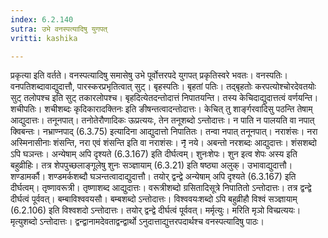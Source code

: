 ```yaml
---
index: 6.2.140
sutra: उभे वनस्पत्यादिषु युगपत्
vritti: kashika

---
```

प्रकृत्या इति वर्तते। वनस्पत्यादिषु समासेषु उभे पूर्वोत्तरपदे युगपत् प्रकृतिस्वरे भवतः। वनस्पतिः। वनपतिशब्दावाद्युदात्तौ, पारस्करप्रभृतित्वात् सुट्। बृहस्पतिः। बृहतां पतिः। तद्बृहतोः करपत्योश्चोरदेवतयोः सुट् तलोपश्च इति सुट् तकारलोपश्च। बृहदित्येतदन्तोदात्तं निपातयन्ति। तस्य केचिदाद्युदात्तत्वं वर्णयन्ति। शचीपतिः। शचीशब्दः कृदिकारादक्तिनः इति ङीषन्तत्वादन्तोदात्तः। केचित् तु शार्ङ्गरवादिसु पठन्ति तेषाम् आद्युदात्तः। तनूनपात्। तनोतेरौणादिकः ऊप्रत्ययः, तेन तनूशब्दो ऽन्तोदात्तः। न पाति न पालयति वा नपात् क्विबन्तः। नभ्राण्नपाद् (6.3.75) इत्यादिना आद्युदात्तो निपातितः। तन्वा नपात् तनूनपात्। नराशंसः। नरा अस्मिनासीनाः शंसन्ति, नरा एवं शंसन्ति इति वा नराशंसः। नृ̄ नये। अबन्तो नरशब्दः आद्युदात्तः। शंसशब्दो ऽपि घञन्तः। अन्येषाम् अपि दृश्यते (6.3.167) इति दीर्घत्वम्। शुनःशेपः। शुन इत्व शेपः अस्य इति बहुव्रीहिः। तत्र शेपपुच्छलाङ्गूलेषु शुनः सञ्ज्ञायाम् (6.3.21) इति षष्ठ्या अलुक्। उभावाद्युदात्तौ। शण्डामर्कौ। शण्डमर्कशब्दौ घञन्तत्वादाद्युदात्तौ। तयोर् द्वन्द्वे अन्येषाम् अपि दृश्यते (6.3.167) इति दीर्घत्वम्। तृष्णावरूत्री। तृष्णाशब्द आद्युदात्तः। वरूत्रीशब्दो ग्रसितादिसूत्रे निपातितो ऽन्तोदात्तः। तत्र द्वन्द्वे दीर्घत्वं पूर्ववत्। बम्बाविश्ववयसौ। बम्बशब्दो ऽन्तोदात्तः। विश्ववयःशब्दो ऽपि बहुव्रीहौ विश्वं सञ्ज्ञायाम् (6.2.106) इति विश्वशदो ऽन्तोदात्तः। तयोर् द्वन्द्वे दीर्घत्वं पूर्ववत्। मर्मृत्युः। मरिति मृञो विच्प्रत्ययः। मृत्युशब्दो ऽन्तोदात्तः। द्वन्द्वानामदेवताद्वन्द्वार्थो ऽनुदात्ताद्युत्तरपदार्थश्च वनस्पत्यादिषु पाठः।